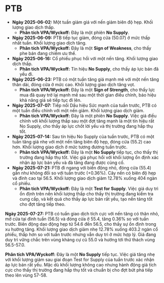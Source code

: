 # PTB

- **Ngày 2025-06-02:** Một tuần giảm giá với nến giảm biên độ hẹp. Khối lượng giao dịch thấp.
    - **Phân tích VPA/Wyckoff:** Đây là một phiên **No Supply**.
- **Ngày 2025-06-09:** PTB tiếp tục giảm, đóng cửa (50.07) ở mức thấp nhất tuần. Khối lượng giao dịch tăng.
    - **Phân tích VPA/Wyckoff:** Đây là một **Sign of Weakness**, cho thấy phe bán đang chiếm ưu thế.
- **Ngày 2025-06-16:** Cổ phiếu phục hồi với một nến tăng. Khối lượng giao dịch thấp.
    - **Phân tích VPA/Wyckoff:** Tín hiệu **No Supply**, cho thấy áp lực bán đã yếu đi.
- **Ngày 2025-06-23:** PTB có một tuần tăng giá mạnh mẽ với một nến tăng thân dài, đóng cửa ở mức cao. Khối lượng giao dịch tăng vọt.
    - **Phân tích VPA/Wyckoff:** Đây là một **Sign of Strength**, cho thấy lực mua đã quay trở lại mạnh mẽ sau một thời gian điều chỉnh, báo hiệu khả năng giá sẽ tiếp tục đi lên.
- **Ngày 2025-07-07:** Tiếp nối Dấu hiệu Sức mạnh của tuần trước, PTB có một tuần điều chỉnh với một nến giảm. Khối lượng giao dịch giảm.
    - **Phân tích VPA/Wyckoff:** Đây là một phiên **No Supply**. Việc giá điều chỉnh với khối lượng thấp sau một đợt tăng mạnh là một tín hiệu rất No Supply, cho thấy áp lực chốt lời yếu và thị trường đang hấp thụ tốt.
- **Ngày 2025-07-14:** Sau tín hiệu No Supply của tuần trước, PTB có một tuần tăng giá nhẹ với một nến tăng biên độ hẹp, đóng cửa (55.2) cao hơn. Khối lượng giao dịch ở mức tương đương tuần trước.
    - **Phân tích VPA/Wyckoff:** Đây là một **No Supply** tiếp tục, cho thấy thị trường đang hấp thụ tốt. Việc giá phục hồi với khối lượng ổn định xác nhận áp lực bán yếu và đà tăng đang được củng cố.
- **Ngày 2025-07-21:** PTB đi ngang với biến động nhỏ, đóng cửa (55.4) gần như không đổi so với tuần trước (+0.36%). Cây nến có biên độ hẹp và đỉnh cao tại 56.5. Khối lượng giao dịch giảm 12.78% xuống 404 ngàn cổ phiếu.
    - **Phân tích VPA/Wyckoff:** Đây là một **Test for Supply**. Việc giá duy trì ổn định trên nền khối lượng thấp cho thấy thị trường đang kiểm tra cung cấp, và kết quả cho thấy áp lực bán rất yếu, tạo nền tảng tốt cho đợt tăng tiếp theo.


**Ngày 2025-07-27:** PTB có tuần giao dịch tích cực với nến tăng có thân nhỏ, mở cửa tại đỉnh tuần (56.5) và đóng cửa ở 55.4, tăng 0.36% so với tuần trước. Biên động dao động hẹp từ 54.6 đến 56.5, cho thấy sự ổn định trong xu hướng tăng. Khối lượng giao dịch giảm nhẹ 12.78% xuống 403.2 ngàn cổ phiếu, thấp hơn so với tuần trước nhưng vẫn duy trì ở mức hợp lý. Giá đang duy trì vững chắc trên vùng kháng cự cũ 55.0 và hướng tới thử thách vùng 56.5-57.0.

**Phân tích VPA/Wyckoff:** Đây là một **No Supply** tiếp tục. Việc giá tăng nhẹ với khối lượng giảm sau giai đoạn Test for Supply của tuần trước xác nhận áp lực bán rất yếu. Mặc dù khối lượng không cao nhưng hành động giá tích cực cho thấy thị trường đang hấp thụ tốt và chuẩn bị cho đợt bứt phá tiếp theo lên vùng 57-58.
